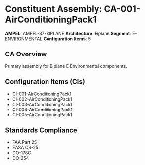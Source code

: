 # Constituent Assembly: CA-001-AirConditioningPack1

**AMPEL**: AMPEL-37-BIPLANE
**Architecture**: Biplane
**Segment**: E-ENVIRONMENTAL
**Configuration Items**: 5

## CA Overview
Primary assembly for Biplane E Environmental components.

## Configuration Items (CIs)
- CI-001-AirConditioningPack1
- CI-002-AirConditioningPack1
- CI-003-AirConditioningPack1
- CI-004-AirConditioningPack1
- CI-005-AirConditioningPack1

## Standards Compliance
- FAA Part 25
- EASA CS-25
- DO-178C
- DO-254
